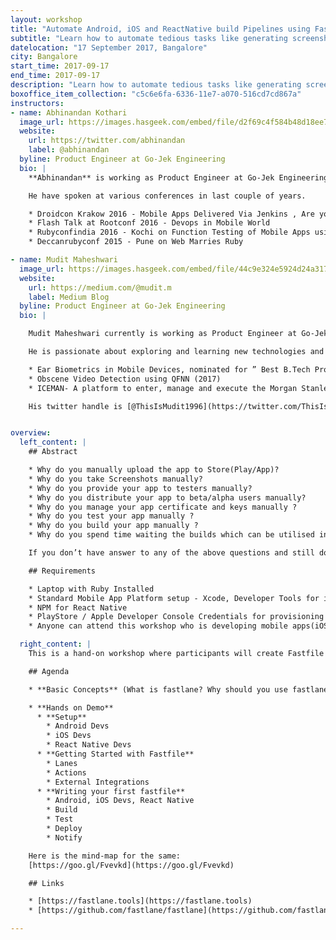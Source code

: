 ```yaml
---
layout: workshop
title: "Automate Android, iOS and ReactNative build Pipelines using Fastlane"
subtitle: "Learn how to automate tedious tasks like generating screenshots, dealing with provisioning profiles, and releasing your application."
datelocation: "17 September 2017, Bangalore"
city: Bangalore
start_time: 2017-09-17
end_time: 2017-09-17
description: "Learn how to automate tedious tasks like generating screenshots, dealing with provisioning profiles, and releasing your application."
boxoffice_item_collection: "c5c6e6fa-6336-11e7-a070-516cd7cd867a"
instructors:
- name: Abhinandan Kothari
  image_url: https://images.hasgeek.com/embed/file/d2f69c4f584b48d18ee71ba450eae368
  website:
    url: https://twitter.com/abhinandan
    label: @abhinandan
  byline: Product Engineer at Go-Jek Engineering
  bio: |
    **Abhinandan** is working as Product Engineer at Go-Jek Engineering. He is working in Android and Release engineering teams developing Android Apps along with the CI/CD setup for the iOS/Android/React-Native Apps at Go-Jek.

    He have spoken at various conferences in last couple of years.

    * Droidcon Krakow 2016 - Mobile Apps Delivered Via Jenkins , Are you kidd’n me ?!!
    * Flash Talk at Rootconf 2016 - Devops in Mobile World
    * Rubyconfindia 2016 - Kochi on Function Testing of Mobile Apps using Appium
    * Deccanrubyconf 2015 - Pune on Web Marries Ruby

- name: Mudit Maheshwari
  image_url: https://images.hasgeek.com/embed/file/44c9e324e5924d24a31737234dc27682
  website:
    url: https://medium.com/@mudit.m
    label: Medium Blog
  byline: Product Engineer at Go-Jek Engineering
  bio: |

    Mudit Maheshwari currently is working as Product Engineer at Go-Jek Engineering to build apps for enhancing the lives of billions⁠⁠⁠⁠. He have completed his graduation from IIT Indore with a B Tech degree in Computer Science and Engineering this year.

    He is passionate about exploring and learning new technologies and getting actively involved into related discussion forums. Some of his academic achievements are:

    * Ear Biometrics in Mobile Devices, nominated for ” Best B.Tech Project ” from department of Computer Science, IIT Indore(2017)
    * Obscene Video Detection using QFNN (2017)
    * ICEMAN- A platform to enter, manage and execute the Morgan Stanley’s Forex transactions (2016)

    His twitter handle is [@ThisIsMudit1996](https://twitter.com/ThisIsMudit1996/).


overview:
  left_content: |
    ## Abstract

    * Why do you manually upload the app to Store(Play/App)?
    * Why do you take Screenshots manually?
    * Why do you provide your app to testers manually?
    * Why do you distribute your app to beta/alpha users manually?
    * Why do you manage your app certificate and keys manually ?
    * Why do you test your app manually ?
    * Why do you build your app manually ?
    * Why do you spend time waiting the builds which can be utilised in some other productive tasks and build crazy stuff ?

    If you don’t have answer to any of the above questions and still do it then this workshop is for you. We Will be using Fastlane Suite of Tools to automate simple tasks and solve all the above mentioned problems with few simple lines of code which you face while building Android, ios and React Native apps

    ## Requirements

    * Laptop with Ruby Installed
    * Standard Mobile App Platform setup - Xcode, Developer Tools for iOS, Android SDK, Android Studio for Android
    * NPM for React Native
    * PlayStore / Apple Developer Console Credentials for provisioning profiles/Certificates (Optional)
    * Anyone can attend this workshop who is developing mobile apps(iOS, Android, React Native), the focus is on automating the release processes for your app right from commits by developer to its delivery to end users. So if you are release engineer or into a team/role in your organisation who handles releases of mobile apps then this workshop is more specifically designed for you.

  right_content: |
    This is a hand-on workshop where participants will create Fastfile and automate their respective apps on iOS/Android/React Native.

    ## Agenda

    * **Basic Concepts** (What is fastlane? Why should you use fastlane ? Intro to Tool Suite - Fastlane Actions)

    * **Hands on Demo**
      * **Setup**
        * Android Devs
        * iOS Devs
        * React Native Devs
      * **Getting Started with Fastfile**
        * Lanes
        * Actions
        * External Integrations
      * **Writing your first fastfile**
        * Android, iOS Devs, React Native 
        * Build
        * Test
        * Deploy
        * Notify

    Here is the mind-map for the same:
    [https://goo.gl/Fvevkd](https://goo.gl/Fvevkd)

    ## Links

    * [https://fastlane.tools](https://fastlane.tools)
    * [https://github.com/fastlane/fastlane](https://github.com/fastlane/fastlane)

---
```

